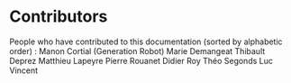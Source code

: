 # Contributors
People who have contributed to this documentation (sorted by alphabetic order) :
Manon Cortial (Generation Robot)
Marie Demangeat
Thibault Deprez
Matthieu Lapeyre
Pierre Rouanet
Didier Roy
Théo Segonds
Luc Vincent
